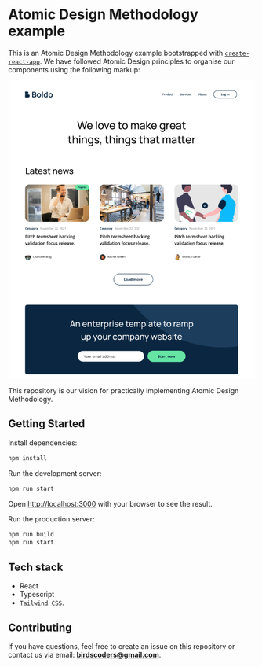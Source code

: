 # Atomic Design Methodology example

This is an Atomic Design Methodology example bootstrapped with [`create-react-app`](https://create-react-app.dev/docs/adding-typescript/). We have followed Atomic Design principles to organise our components using the following markup:

![Atomic Design markup example](/src/assets/markup_example.png)

This repository is our vision for practically implementing Atomic Design Methodology.

## Getting Started

Install dependencies:

```bash
npm install
```

Run the development server:

```bash
npm run start
```

Open [http://localhost:3000](http://localhost:3000) with your browser to see the result.

Run the production server:

```bash
npm run build
npm run start
```

## Tech stack

- React
- Typescript
- [`Tailwind CSS`](https://tailwindcss.com/).

## Contributing

If you have questions, feel free to create an issue on this repository or contact us via email: **birdscoders@gmail.com**.
